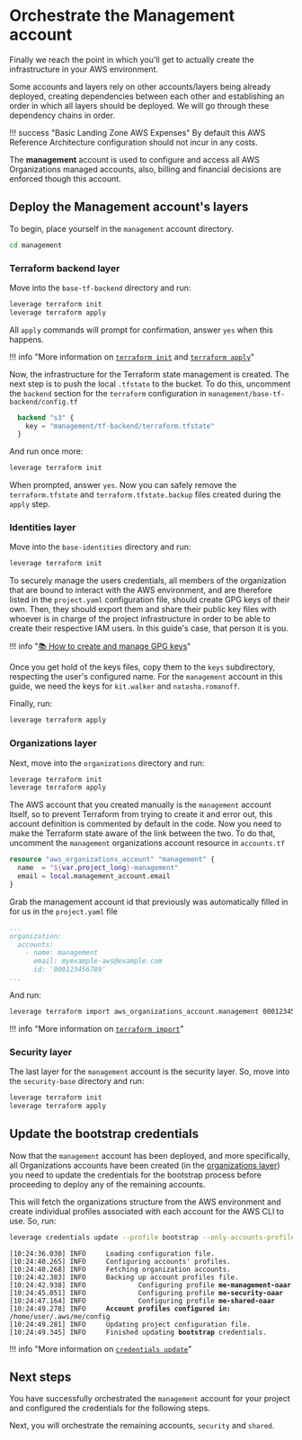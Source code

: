 # Orchestrate the Management account

Finally we reach the point in which you'll get to actually create the infrastructure in your AWS environment.

Some accounts and layers rely on other accounts/layers being already deployed, creating dependencies between each other and establishing an order in which all layers should be deployed. We will go through these dependency chains in order.

!!! success "Basic Landing Zone AWS Expenses"
    By default this AWS Reference Architecture configuration should not incur in any costs.

The **management** account is used to configure and access all AWS Organizations managed accounts, also, billing and financial decisions are enforced though this account.

## Deploy the Management account's layers

To begin, place yourself in the `management` account directory.

``` bash
cd management
```

### Terraform backend layer

Move into the `base-tf-backend` directory and run:

``` bash
leverage terraform init
leverage terraform apply
```

All `apply` commands will prompt for confirmation, answer `yes` when this happens.

!!! info "More information on [`terraform init`](../user-guide/base-workflow/leverage-cli/reference/terraform#init) and [`terraform apply`](../user-guide/base-workflow/leverage-cli/reference/terraform#apply)"

Now, the infrastructure for the Terraform state management is created. The next step is to push the local `.tfstate` to the bucket. To do this, uncomment the `backend` section for the `terraform` configuration in `management/base-tf-backend/config.tf`

``` terraform
  backend "s3" {
    key = "management/tf-backend/terraform.tfstate"
  }
```

And run once more:

``` bash
leverage terraform init
```

When prompted, answer `yes`. Now you can safely remove the `terraform.tfstate` and `terraform.tfstate.backup` files created during the `apply` step.

### Identities layer

Move into the `base-identities` directory and run:

``` bash
leverage terraform init
```

To securely manage the users credentials, all members of the organization that are bound to interact with the AWS environment, and are therefore listed in the `project.yaml` configuration file, should create GPG keys of their own. Then, they should export them and share their public key files with whoever is in charge of the project infrastructure in order to be able to create their respective IAM users. In this guide's case, that person it is you.

!!! info "[:books: How to create and manage GPG keys](../user-guide/identities/gpg/)"

Once you get hold of the keys files, copy them to the `keys` subdirectory, respecting the user's configured name. For the `management` account in this guide, we need the keys for `kit.walker` and `natasha.romanoff`.

Finally, run:

``` bash
leverage terraform apply
```

### Organizations layer

Next, move into the `organizations` directory and run:

``` bash
leverage terraform init
leverage terraform apply
```

The AWS account that you created manually is the `management` account itself, so to prevent Terraform from trying to create it and error out, this account definition is commented by default in the code. Now you need to make the Terraform state aware of the link between the two. To do that, uncomment the `management` organizations account resource in `accounts.tf`

``` terraform
resource "aws_organizations_account" "management" {
  name  = "${var.project_long}-management"
  email = local.management_account.email
}
```

Grab the management account id that previously was automatically filled in for us in the `project.yaml` file

``` yaml
...
organization:
  accounts:
    - name: management
      email: myexample-aws@example.com
      id: '000123456789'
...
```

And run:

``` bash
leverage terraform import aws_organizations_account.management 000123456789
```

!!! info "More information on [`terraform import`](../user-guide/base-workflow/leverage-cli/reference/terraform#import)"

### Security layer

The last layer for the `management` account is the security layer. So, move into the `security-base` directory and run:

``` bash
leverage terraform init
leverage terraform apply
```

## Update the bootstrap credentials

Now that the `management` account has been deployed, and more specifically, all Organizations accounts have been created (in the [organizations layer](#organizations-layer)) you need to update the credentials for the bootstrap process before proceeding to deploy any of the remaining accounts.

This will fetch the organizations structure from the AWS environment and create individual profiles associated with each account for the AWS CLI to use. So, run:

``` bash
leverage credentials update --profile bootstrap --only-accounts-profiles
```
<pre><code><span class="fsg-timestamp">[10:24:36.030]</span> INFO     Loading configuration file.
<span class="fsg-timestamp">[10:24:40.265]</span> INFO     Configuring accounts' profiles.
<span class="fsg-timestamp">[10:24:40.268]</span> INFO     Fetching organization accounts.
<span class="fsg-timestamp">[10:24:42.383]</span> INFO     Backing up account profiles file.
<span class="fsg-timestamp">[10:24:42.938]</span> INFO             Configuring profile <b>me-management-oaar</b>
<span class="fsg-timestamp">[10:24:45.051]</span> INFO             Configuring profile <b>me-security-oaar</b>
<span class="fsg-timestamp">[10:24:47.164]</span> INFO             Configuring profile <b>me-shared-oaar</b>
<span class="fsg-timestamp">[10:24:49.278]</span> INFO     <b>Account profiles configured in:</b> <span class="fsg-path">/home/user/.aws/me/config</span>
<span class="fsg-timestamp">[10:24:49.281]</span> INFO     Updating project configuration file.
<span class="fsg-timestamp">[10:24:49.345]</span> INFO     Finished updating <b>bootstrap</b> credentials.
</code></pre>

!!! info "More information on [`credentials update`](../user-guide/base-workflow/leverage-cli/reference/credentials#update)"

## Next steps
You have successfully orchestrated the `management` account for your project and configured the credentials for the following steps.

Next, you will orchestrate the remaining accounts, `security` and `shared`.
